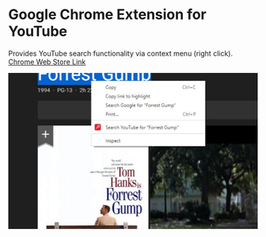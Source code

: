 # Google Chrome Extension for YouTube

Provides YouTube search functionality via context menu (right click).
[Chrome Web Store Link](https://chromewebstore.google.com/detail/youtube-context-menu-sear/ihbbfplaeapenlabcbhgockcplipjpii)


![example-image](./market-picture.jpg)
